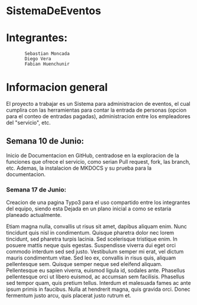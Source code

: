 SistemaDeEventos
================
Integrantes:
===========    
           Sebastian Moncada
           Diego Vera
           Fabian Huenchunir
# Informacion general
El proyecto a trabajar es un Sistema para administracion de eventos, el cual cumplira con las herramientas para contar la entrada de personas (opcion para el conteo de entradas pagadas), administracion entre los empleadores del "servicio", etc.

## Semana 10 de Junio:
Inicio de Documentacion en GitHub, centradose en la exploracion de la funciones que ofrece el servicio, como serian Pull request, fork, las branch, etc.
Ademas, la instalacion de MKDOCS y su prueba para la documentacion.

### Semana 17 de Junio:
Creacion de una pagina Typo3 para el uso compartido entre los integrantes del equipo, siendo esta Dejada en un plano inicial a como se estaria planeado actualmente.


Etiam magna nulla, convallis ut risus sit amet, dapibus aliquam enim. Nunc tincidunt quis nisl in condimentum. Quisque pharetra dolor nec lorem tincidunt, sed pharetra turpis lacinia. Sed scelerisque tristique enim. In posuere mattis neque quis egestas. Suspendisse viverra dui eget orci commodo interdum sed sed justo. Vestibulum semper mi erat, vel dictum mauris condimentum vitae. Sed leo ex, convallis in risus quis, aliquam pellentesque sem. Quisque semper neque sed eleifend aliquam. Pellentesque eu sapien viverra, euismod ligula id, sodales ante. Phasellus pellentesque orci ut libero euismod, ac accumsan sem facilisis. Phasellus sed tempor quam, quis pretium tellus. Interdum et malesuada fames ac ante ipsum primis in faucibus. Nulla at hendrerit magna, quis gravida orci. Donec fermentum justo arcu, quis placerat justo rutrum et.
